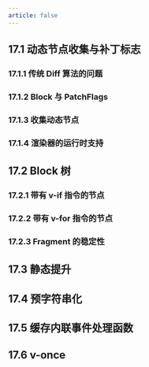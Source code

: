 ```yaml
---
article: false
---
```

## 17.1 动态节点收集与补丁标志

### 17.1.1 传统 Diff 算法的问题

### 17.1.2 Block 与 PatchFlags

### 17.1.3 收集动态节点

### 17.1.4 渲染器的运行时支持

## 17.2 Block 树

### 17.2.1 带有 v-if 指令的节点

### 17.2.2 带有 v-for 指令的节点

### 17.2.3 Fragment 的稳定性

## 17.3 静态提升

## 17.4 预字符串化

## 17.5 缓存内联事件处理函数

## 17.6 v-once